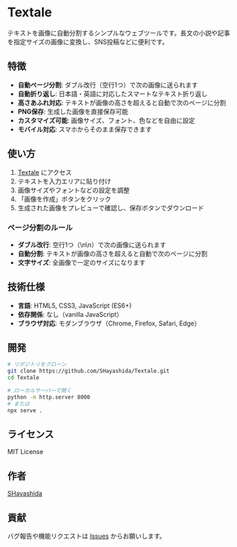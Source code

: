 # Textale

テキストを画像に自動分割するシンプルなウェブツールです。長文の小説や記事を指定サイズの画像に変換し、SNS投稿などに便利です。

## 特徴

- **自動ページ分割**: ダブル改行（空行1つ）で次の画像に送られます
- **自動折り返し**: 日本語・英語に対応したスマートなテキスト折り返し
- **高さあふれ対応**: テキストが画像の高さを超えると自動で次のページに分割
- **PNG保存**: 生成した画像を直接保存可能
- **カスタマイズ可能**: 画像サイズ、フォント、色などを自由に設定
- **モバイル対応**: スマホからそのまま保存できます

## 使い方

1. [Textale](https://shayashida.github.io/Textale/) にアクセス
2. テキストを入力エリアに貼り付け
3. 画像サイズやフォントなどの設定を調整
4. 「画像を作成」ボタンをクリック
5. 生成された画像をプレビューで確認し、保存ボタンでダウンロード

### ページ分割のルール

- **ダブル改行**: 空行1つ（\n\n）で次の画像に送られます
- **自動分割**: テキストが画像の高さを超えると自動で次のページに分割
- **文字サイズ**: 全画像で一定のサイズになります

## 技術仕様

- **言語**: HTML5, CSS3, JavaScript (ES6+)
- **依存関係**: なし（vanilla JavaScript）
- **ブラウザ対応**: モダンブラウザ（Chrome, Firefox, Safari, Edge）

## 開発

```bash
# リポジトリをクローン
git clone https://github.com/SHayashida/Textale.git
cd Textale

# ローカルサーバーで開く
python -m http.server 8000
# または
npx serve .
```

## ライセンス

MIT License

## 作者

[SHayashida](https://github.com/SHayashida)

## 貢献

バグ報告や機能リクエストは [Issues](https://github.com/SHayashida/Textale/issues) からお願いします。
